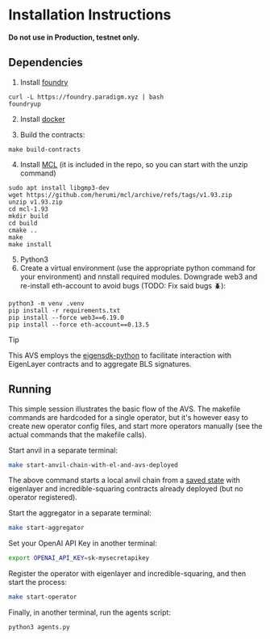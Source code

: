 # Installation Instructions

<b> Do not use in Production, testnet only. </b>

## Dependencies

1. Install [foundry](https://book.getfoundry.sh/getting-started/installation)
```
curl -L https://foundry.paradigm.xyz | bash
foundryup
```

2. Install [docker](https://docs.docker.com/get-docker/)

3. Build the contracts:
```
make build-contracts
```

4. Install [MCL](https://github.com/herumi/mcl) (it is included in the repo, so you can start with the unzip command)
```
sudo apt install libgmp3-dev
wget https://github.com/herumi/mcl/archive/refs/tags/v1.93.zip
unzip v1.93.zip
cd mcl-1.93
mkdir build
cd build
cmake ..
make
make install
```

5. Python3
6. Create a virtual environment (use the appropriate python command for your environment) and nnstall required modules. Downgrade web3 and re-install eth-account to avoid bugs (TODO: Fix said bugs 🪲):
```
python3 -m venv .venv 
pip install -r requirements.txt
pip install --force web3==6.19.0
pip install --force eth-account==0.13.5
```

> [!TIP]
> This AVS employs the [eigensdk-python](https://github.com/abramsymons/eigensdk-python) to facilitate interaction with EigenLayer contracts and to aggregate BLS signatures.

## Running

This simple session illustrates the basic flow of the AVS. The makefile commands are hardcoded for a single operator, but it's however easy to create new operator config files, and start more operators manually (see the actual commands that the makefile calls).

Start anvil in a separate terminal:

```bash
make start-anvil-chain-with-el-and-avs-deployed
```

The above command starts a local anvil chain from a [saved state](./tests/anvil/avs-and-eigenlayer-deployed-anvil-state.json) with eigenlayer and incredible-squaring contracts already deployed (but no operator registered).

Start the aggregator in a separate terminal:

```bash
make start-aggregator
```

Set your OpenAI API Key in another terminal:

```bash
export OPENAI_API_KEY=sk-mysecretapikey
```

Register the operator with eigenlayer and incredible-squaring, and then start the process:

```bash
make start-operator
```

Finally, in another terminal, run the agents script:

```bash
python3 agents.py
```
